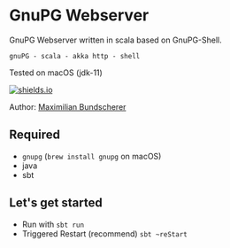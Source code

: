# GnuPG Webserver

GnuPG Webserver written in scala based on GnuPG-Shell.

``gnuPG - scala - akka http - shell``

Tested on macOS (jdk-11)

[![shields.io](http://img.shields.io/badge/license-Apache2-blue.svg)](http://www.apache.org/licenses/LICENSE-2.0.txt)

Author: [Maximilian Bundscherer](https://bundscherer-online.de)

## Required

- ``gnupg`` (``brew install gnupg`` on macOS)
- java
- sbt

## Let's get started

- Run with ``sbt run``
- Triggered Restart (recommend) ``sbt ~reStart``